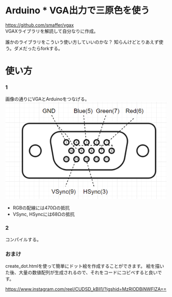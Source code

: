 # Arduino * VGA出力で三原色を使う
https://github.com/smaffer/vgax  
VGAXライブラリを解読して自分なりに作成。

誰かのライブラリをこういう使い方していいのかな？
知らんけどとりあえず使う。ダメだったらforkする。

# 使い方
### 1
画像の通りにVGAとArduinoをつなげる。  
![VGA](doc/vga.png)  

- RGBの配線には470Ωの抵抗
- VSync, HSyncには68Ωの抵抗

### 2
コンパイルする。

### おまけ
create_dot.htmlを使って簡単にドット絵を作成することができます。
絵を描いた後、大量の数値配列が生成されるので、それをコードにコピペすると良いです。

https://www.instagram.com/reel/CUDSD_kBIl1/?igshid=MzRlODBiNWFlZA==

